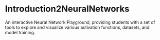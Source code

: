# Introduction2NeuralNetworks
An interactive Neural Network Playground, providing students with a set of tools to explore and visualize various activation functions, datasets, and model training.
